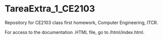 # TareaExtra_1_CE2103
Repository for CE2103 class first homework, Computer Engineering, ITCR.

For access to the documentation .HTML file, go to /html/index.html.
